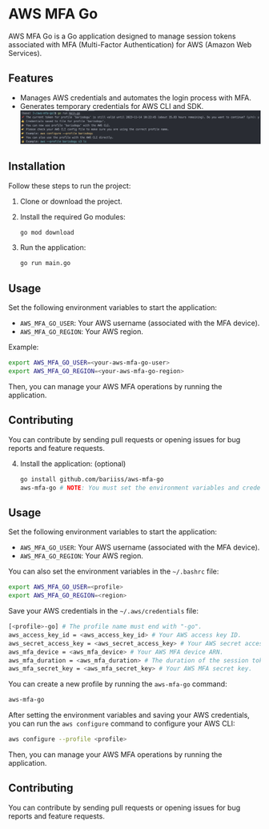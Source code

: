 
# AWS MFA Go

AWS MFA Go is a Go application designed to manage session tokens associated with MFA (Multi-Factor Authentication) for AWS (Amazon Web Services).

## Features

- Manages AWS credentials and automates the login process with MFA.
- Generates temporary credentials for AWS CLI and SDK.
![screenshot.png](screenshot.png)
## Installation

Follow these steps to run the project:

1. Clone or download the project.
2. Install the required Go modules:

   ```bash
   go mod download
   ```

3. Run the application:

   ```bash
   go run main.go
   ```

## Usage

Set the following environment variables to start the application:

- `AWS_MFA_GO_USER`: Your AWS username (associated with the MFA device).
- `AWS_MFA_GO_REGION`: Your AWS region.

Example:

```bash
export AWS_MFA_GO_USER=<your-aws-mfa-go-user>
export AWS_MFA_GO_REGION=<your-aws-mfa-go-region>
```

Then, you can manage your AWS MFA operations by running the application.

## Contributing

You can contribute by sending pull requests or opening issues for bug reports and feature requests.

4. Install the application: (optional)

   ```bash
   go install github.com/bariiss/aws-mfa-go
   aws-mfa-go # NOTE: You must set the environment variables and credentials before running the application.
   ```

## Usage

Set the following environment variables to start the application:

- `AWS_MFA_GO_USER`: Your AWS username (associated with the MFA device).
- `AWS_MFA_GO_REGION`: Your AWS region.

You can also set the environment variables in the `~/.bashrc` file:

```bash
export AWS_MFA_GO_USER=<profile>
export AWS_MFA_GO_REGION=<region>
```

Save your AWS credentials in the `~/.aws/credentials` file:

```bash
[<profile>-go] # The profile name must end with "-go".
aws_access_key_id = <aws_access_key_id> # Your AWS access key ID.
aws_secret_access_key = <aws_secret_access_key> # Your AWS secret access key.
aws_mfa_device = <aws_mfa_device> # Your AWS MFA device ARN.
aws_mfa_duration = <aws_mfa_duration> # The duration of the session token (in seconds).
aws_mfa_secret_key = <aws_mfa_secret_key> # Your AWS MFA secret key.
```

You can create a new profile by running the `aws-mfa-go` command:

```bash
aws-mfa-go
```

After setting the environment variables and saving your AWS credentials, you can run the `aws configure` command to configure your AWS CLI:

```bash
aws configure --profile <profile>
```

Then, you can manage your AWS MFA operations by running the application.

## Contributing

You can contribute by sending pull requests or opening issues for bug reports and feature requests.
